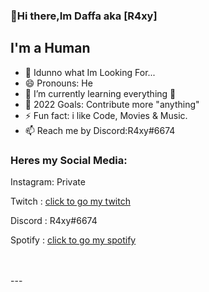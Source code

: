 ### 👋Hi there,Im Daffa aka [R4xy] 

## I'm a Human
- 🔭 Idunno what Im Looking For...
- 😄 Pronouns: He
- 🌱 I’m currently learning everything 🤣
- 🥅 2022 Goals: Contribute more "anything"
- ⚡ Fun fact: i like Code, Movies & Music.
- 📫 Reach me by Discord:R4xy#6674


### Heres my Social Media:
<p>Instagram: Private
<p>Twitch  : <a href="https://twitch.tv/cyya_">click to go my twitch<a/></p>
<p>Discord :   R4xy#6674</p>
<p>Spotify : <a href="https://open.spotify.com/user/314sulkycagzv5yvicsiglq6qt3a?si=4385c874a1f340aa">click to go my spotify</a></p>

<br />
<br />
---
